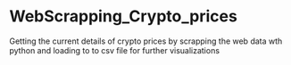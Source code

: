 # WebScrapping_Crypto_prices
Getting the current details of crypto prices by scrapping the web data  wth python and loading to to csv file for further visualizations
